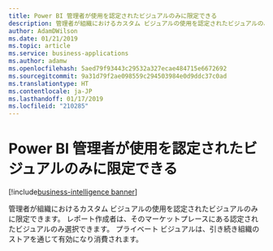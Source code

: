```yaml
---
title: Power BI 管理者が使用を認定されたビジュアルのみに限定できる
description: 管理者が組織におけるカスタム ビジュアルの使用を認定されたビジュアルのみに限定できます。
author: AdamDWilson
ms.date: 01/21/2019
ms.topic: article
ms.service: business-applications
ms.author: adamw
ms.openlocfilehash: 5aed79f93443c29532a327ecae484715e6672692
ms.sourcegitcommit: 9a31d79f2ae098559c294503984e0d9ddc37c0ad
ms.translationtype: HT
ms.contentlocale: ja-JP
ms.lasthandoff: 01/17/2019
ms.locfileid: "210285"
---
```

#  <a name="power-bi-admins-can-restrict-usage-to-certified-visuals-only"></a>Power BI 管理者が使用を認定されたビジュアルのみに限定できる

[!include[business-intelligence banner](../../includes/business-intelligence.md)]

管理者が組織におけるカスタム ビジュアルの使用を認定されたビジュアルのみに限定できます。 レポート作成者は、そのマーケットプレースにある認定されたビジュアルのみ選択できます。 プライベート ビジュアルは、引き続き組織のストアを通じて有効になり消費されます。
